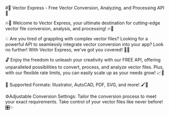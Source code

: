 #🌟 Vector Express - Free Vector Conversion, Analyzing, and Processing API 🌟

🔥🚀 Welcome to Vector Express, your ultimate destination for cutting-edge
vector file conversion, analysis, and processing! 🔥🚀

💡 Are you tired of grappling with complex vector files? Looking for a powerful
API to seamlessly integrate vector conversion into your app? Look no further!
With Vector Express, we've got you covered! 💪🎉

🔓 Enjoy the freedom to unleash your creativity with our FREE API, offering
unparalleled possibilities to convert, process, and analyze vector files. Plus,
with our flexible rate limits, you can easily scale up as your needs grow! 📈💯

🎨 Supported Formats: Illustrator, AutoCAD, PDF, SVG, and more! 🖌️📐

⚙️Adjustable Conversion Settings: Tailor the conversion process to meet your
exact requirements. Take control of your vector files like never before! 🎛️✨

